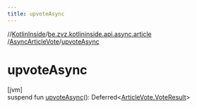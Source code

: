 ```yaml
---
title: upvoteAsync
---
```

//[KotlinInside](../../../index.html)/[be.zvz.kotlininside.api.async.article](../index.html)
/[AsyncArticleVote](index.html)/[upvoteAsync](upvote-async.html)

# upvoteAsync

[jvm]\
suspend fun [upvoteAsync](upvote-async.html)():
Deferred<[ArticleVote.VoteResult](../../be.zvz.kotlininside.api.article/-article-vote/-vote-result/index.html)>




